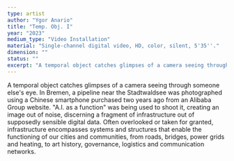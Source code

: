 ```yaml
---
type: artist
author: "Ygor Anario"
title: "Temp. Obj. I"
year: "2023"
medium_type: "Video Installation"
material: "Single-channel digital video, HD, color, silent, 5'35''."
dimension: ""
status: ""
excerpt: "A temporal object catches glimpses of a camera seeing through someone else's eye. In Bremen, a pipeline near the Stadtwaldsee was photographed using a Chinese smartphone purchased two years ago from an Alibaba Group website. 'A.I..."
---
```

A temporal object catches glimpses of a camera seeing through someone else's eye. In Bremen, a pipeline near the Stadtwaldsee was photographed using a Chinese smartphone purchased two years ago from an Alibaba Group website. "A.I. as a function" was being used to shoot it, creating an image out of noise, discerning a fragment of infrastructure out of supposedly sensible digital data. Often overlooked or taken for granted, infrastructure encompasses systems and structures that enable the functioning of our cities and communities, from roads, bridges, power grids and heating, to art history, governance, logistics and communication networks.
